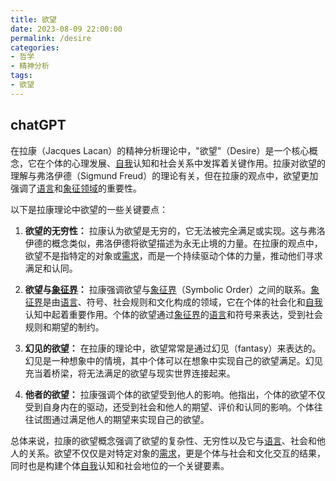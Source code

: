 ```yaml
---
title: 欲望
date: 2023-08-09 22:00:00
permalink: /desire
categories:
- 哲学
- 精神分析
tags:
- 欲望
---
```


## chatGPT

在拉康（Jacques Lacan）的精神分析理论中，"欲望"（Desire）是一个核心概念，它在个体的心理发展、[自我](/ego)认知和社会关系中发挥着关键作用。拉康对欲望的理解与弗洛伊德（Sigmund Freud）的理论有关，但在拉康的观点中，欲望更加强调了[语言](/language)和[象征领域](/symbolic)的重要性。

以下是拉康理论中欲望的一些关键要点：

1. **欲望的无穷性：** 拉康认为欲望是无穷的，它无法被完全满足或实现。这与弗洛伊德的概念类似，弗洛伊德将欲望描述为永无止境的力量。在拉康的观点中，欲望不是指特定的对象或[需求](/demand)，而是一个持续驱动个体的力量，推动他们寻求满足和认同。

2. **欲望与[象征界](/symbolic)：** 拉康强调欲望与[象征界](/symbolic)（Symbolic Order）之间的联系。[象征界](/symbolic)是由[语言](/language)、符号、社会规则和文化构成的领域，它在个体的社会化和[自我](/ego)认知中起着重要作用。个体的欲望通过[象征界](/symbolic)的[语言](/language)和符号来表达，受到社会规则和期望的制约。

3. **幻见的欲望：** 在拉康的理论中，欲望常常是通过幻见（fantasy）来表达的。幻见是一种想象中的情境，其中个体可以在想象中实现自己的欲望满足。幻见充当着桥梁，将无法满足的欲望与现实世界连接起来。

4. **他者的欲望：** 拉康强调个体的欲望受到他人的影响。他指出，个体的欲望不仅受到自身内在的驱动，还受到社会和他人的期望、评价和认同的影响。个体往往试图通过满足他人的期望来实现自己的欲望。

总体来说，拉康的欲望概念强调了欲望的复杂性、无穷性以及它与[语言](/language)、社会和他人的关系。欲望不仅仅是对特定对象的[需求](/demand)，更是个体与社会和文化交互的结果，同时也是构建个体[自我](/ego)认知和社会地位的一个关键要素。